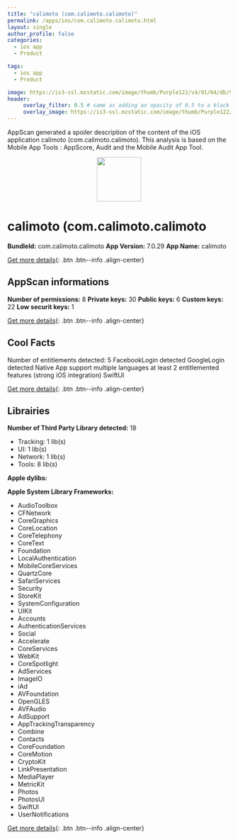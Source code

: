```yaml
---
title: "calimoto (com.calimoto.calimoto)"
permalink: /apps/ios/com.calimoto.calimoto.html
layout: single
author_profile: false
categories: 
  - ios app 
  - Product 

tags: 
  - ios app 
  - Product 

image: https://is3-ssl.mzstatic.com/image/thumb/Purple122/v4/91/64/db/9164dbd4-05bb-ba94-0250-1a6918ac6c83/AppIcon-0-1x_U007emarketing-0-7-0-85-220.png/512x512bb.jpg
header: 
     overlay_filter: 0.5 # same as adding an opacity of 0.5 to a black background
     overlay_image: https://is3-ssl.mzstatic.com/image/thumb/Purple122/v4/91/64/db/9164dbd4-05bb-ba94-0250-1a6918ac6c83/AppIcon-0-1x_U007emarketing-0-7-0-85-220.png/512x512bb.jpg
---
```

AppScan generated a spoiler description of the content of the iOS application calimoto (com.calimoto.calimoto). This analysis is based on the Mobile App Tools : AppScore, Audit and the Mobile Audit App Tool.

  
  
<div style="text-align: center;"><img src="https://is3-ssl.mzstatic.com/image/thumb/Purple122/v4/91/64/db/9164dbd4-05bb-ba94-0250-1a6918ac6c83/AppIcon-0-1x_U007emarketing-0-7-0-85-220.png/512x512bb.jpg" width="100" height="100"></div>  
  
# calimoto (com.calimoto.calimoto

**BundleId:** com.calimoto.calimoto
**App Version:** 7.0.29
**App Name:** calimoto


[Get more details](/pricing.html){: .btn .btn--info .align-center}  
  
## AppScan informations 

**Number of permissions:** 8
**Private keys:** 30
**Public keys:** 6
**Custom keys:** 22
**Low securit keys:** 1
  
[Get more details](/pricing.html){: .btn .btn--info .align-center}

## Cool Facts

Number of entitlements detected: 5
FacebookLogin detected
GoogleLogin detected
Native App
support multiple languages
at least 2 entitlemented features (strong iOS integration)
SwiftUI
  
[Get more details](/pricing.html){: .btn .btn--info .align-center}

## Librairies 
**Number of Third Party Library detected:** 18
- Tracking: 1 lib(s)
- UI: 1 lib(s)
- Network: 1 lib(s)
- Tools: 8 lib(s)

**Apple dylibs:**


**Apple System Library Frameworks:**
- AudioToolbox
- CFNetwork
- CoreGraphics
- CoreLocation
- CoreTelephony
- CoreText
- Foundation
- LocalAuthentication
- MobileCoreServices
- QuartzCore
- SafariServices
- Security
- StoreKit
- SystemConfiguration
- UIKit
- Accounts
- AuthenticationServices
- Social
- Accelerate
- CoreServices
- WebKit
- CoreSpotlight
- AdServices
- ImageIO
- iAd
- AVFoundation
- OpenGLES
- AVFAudio
- AdSupport
- AppTrackingTransparency
- Combine
- Contacts
- CoreFoundation
- CoreMotion
- CryptoKit
- LinkPresentation
- MediaPlayer
- MetricKit
- Photos
- PhotosUI
- SwiftUI
- UserNotifications


  
[Get more details](/pricing.html){: .btn .btn--info .align-center}

